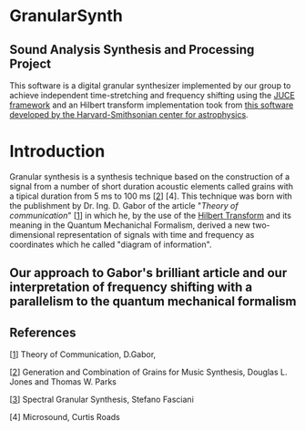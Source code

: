 # GranularSynth
## Sound Analysis Synthesis and Processing Project

This software is a digital granular synthesizer implemented by our group to achieve independent time-stretching 
and frequency shifting using the [JUCE 
framework](https://juce.com/) and an Hilbert transform implementation took from 
[this software developed by the Harvard-Smithsonian center for astrophysics](https://www.cfa.harvard.edu/~spaine/am/). 

# Introduction
Granular synthesis is a synthesis technique based on the construction of a signal 
from a number of short duration acoustic elements called grains with a tipical duration from 5 ms to 100 ms [[2]] [4]. 
This technique was born with the publishment by Dr. Ing. D. Gabor of the article "*Theory of communication*" [[1]] in 
which he, by the use of the [Hilbert Transform](https://en.wikipedia.org/wiki/Hilbert_transform) and its meaning in the Quantum Mechanichal Formalism, 
derived a new two-dimensional representation of signals with time and frequency as coordinates which he called "diagram of information".


## Our approach to Gabor's brilliant article and our interpretation of frequency shifting with a parallelism to the quantum mechanical formalism




## References

[[1]] Theory of Communication, D.Gabor, 

[[2]] Generation and Combination of Grains for Music Synthesis,
Douglas L. Jones and Thomas W. Parks

[[3]] Spectral Granular Synthesis, Stefano Fasciani

[4] Microsound, Curtis Roads

[1]: http://www.granularsynthesis.com/pdf/gabor.pdf 
[2]: https://www.jstor.org/stable/3679939?seq=1
[3]: https://www.researchgate.net/publication/326316857_Spectral_Granular_Synthesis
